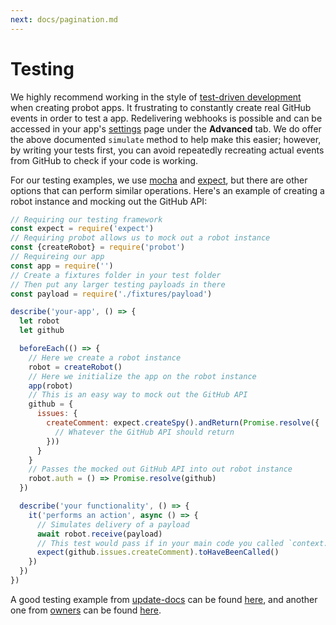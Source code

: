 ```yaml
---
next: docs/pagination.md
---
```


# Testing

We highly recommend working in the style of [test-driven development](http://agiledata.org/essays/tdd.html) when creating probot apps. It frustrating to constantly create real GitHub events in order to test a app. Redelivering webhooks is possible and can be accessed in your app's [settings](https://github.com/settings/apps) page under the **Advanced** tab. We do offer the above documented `simulate` method to help make this easier; however, by writing your tests first, you can avoid repeatedly recreating actual events from GitHub to check if your code is working.

For our testing examples, we use [mocha](https://mochajs.org/) and [expect](https://github.com/mjackson/expect), but there are other options that can perform similar operations. Here's an example of creating a robot instance and mocking out the GitHub API:

```js
// Requiring our testing framework
const expect = require('expect')
// Requiring probot allows us to mock out a robot instance
const {createRobot} = require('probot')
// Requireing our app
const app = require('')
// Create a fixtures folder in your test folder
// Then put any larger testing payloads in there
const payload = require('./fixtures/payload')

describe('your-app', () => {
  let robot
  let github

  beforeEach(() => {
    // Here we create a robot instance
    robot = createRobot()
    // Here we initialize the app on the robot instance
    app(robot)
    // This is an easy way to mock out the GitHub API
    github = {
      issues: {
        createComment: expect.createSpy().andReturn(Promise.resolve({
          // Whatever the GitHub API should return
        }))
      }
    }
    // Passes the mocked out GitHub API into out robot instance
    robot.auth = () => Promise.resolve(github)
  })

  describe('your functionality', () => {
    it('performs an action', async () => {
      // Simulates delivery of a payload
      await robot.receive(payload)
      // This test would pass if in your main code you called `context.github.issues.createComment`
      expect(github.issues.createComment).toHaveBeenCalled()
    })
  })
})
```

A good testing example from [update-docs](https://github.com/behaviorbot/update-docs) can be found [here](https://github.com/behaviorbot/update-docs/blob/master/test/index.js), and another one from [owners](https://github.com/probot/owners) can be found  [here](https://github.com/probot/owners/blob/master/test/owner-notifier.js).
